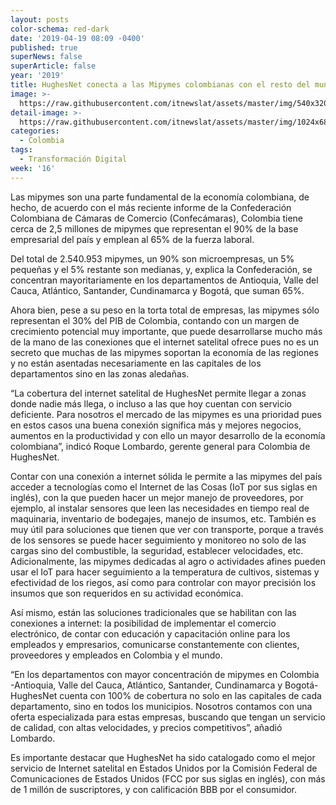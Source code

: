 ```yaml
---
layout: posts
color-schema: red-dark
date: '2019-04-19 08:09 -0400'
published: true
superNews: false
superArticle: false
year: '2019'
title: HughesNet conecta a las Mipymes colombianas con el resto del mundo
image: >-
  https://raw.githubusercontent.com/itnewslat/assets/master/img/540x320/Satelite-p.jpg
detail-image: >-
  https://raw.githubusercontent.com/itnewslat/assets/master/img/1024x680/Satelite-g.jpg
categories:
  - Colombia
tags:
  - Transformación Digital
week: '16'
---
```

Las mipymes son una parte fundamental de la economía colombiana, de hecho, de acuerdo con el más reciente informe de la Confederación Colombiana de Cámaras de Comercio (Confecámaras), Colombia tiene cerca de 2,5 millones de mipymes que representan el 90% de la base empresarial del país y emplean al 65% de la fuerza laboral. 

Del total de 2.540.953 mipymes, un 90% son microempresas, un 5% pequeñas y el 5% restante son medianas, y, explica la Confederación, se concentran mayoritariamente en los departamentos de Antioquia, Valle del Cauca, Atlántico, Santander, Cundinamarca y Bogotá, que suman 65%. 

Ahora bien, pese a su peso en la torta total de empresas, las mipymes sólo representan el 30% del PIB de Colombia, contando con un margen de crecimiento potencial muy importante, que puede desarrollarse mucho más de la mano de las conexiones que el internet satelital ofrece pues no es un secreto que muchas de las mipymes soportan la economía de las regiones y no están asentadas necesariamente en las capitales de los departamentos sino en las zonas aledañas. 

“La cobertura del internet satelital de HughesNet permite llegar a zonas donde nadie más llega, o incluso a las que hoy cuentan con servicio deficiente. Para nosotros el mercado de las mipymes es una prioridad pues en estos casos una buena conexión significa más y mejores negocios, aumentos en la productividad y con ello un mayor desarrollo de la economía colombiana”, indicó Roque Lombardo, gerente general para Colombia de HughesNet.

Contar con una conexión a internet sólida le permite a las mipymes del país acceder a tecnologías como el Internet de las Cosas (IoT por sus siglas en inglés), con la que pueden hacer un mejor manejo de proveedores, por ejemplo, al instalar sensores que leen las necesidades en tiempo real de maquinaria, inventario de bodegajes, manejo de insumos, etc. También es muy útil para soluciones que tienen que ver con transporte, porque a través de los sensores se puede hacer seguimiento y monitoreo no solo de las cargas sino del combustible, la seguridad, establecer velocidades, etc.  
Adicionalmente, las mipymes dedicadas al agro o actividades afines pueden usar el IoT para hacer seguimiento a la temperatura de cultivos, sistemas y efectividad de los riegos, así como para controlar con mayor precisión los insumos que son requeridos en su actividad económica.  

Así mismo, están las soluciones tradicionales que se habilitan con las conexiones a internet: la posibilidad de implementar el comercio electrónico, de contar con educación y capacitación online para los empleados y empresarios, comunicarse constantemente con clientes, proveedores y empleados en Colombia y el mundo.  

“En los departamentos con mayor concentración de mipymes en Colombia -Antioquia, Valle del Cauca, Atlántico, Santander, Cundinamarca y Bogotá- HughesNet cuenta con 100% de cobertura no solo en las capitales de cada departamento, sino en todos los municipios. Nosotros contamos con una oferta especializada para estas empresas, buscando que tengan un servicio de calidad, con altas velocidades, y precios competitivos”, añadió Lombardo.

Es importante destacar que HughesNet ha sido catalogado como el mejor servicio de Internet satelital en Estados Unidos por la Comisión Federal de Comunicaciones de Estados Unidos (FCC por sus siglas en inglés), con más de 1 millón de suscriptores, y con calificación BBB por el consumidor. 